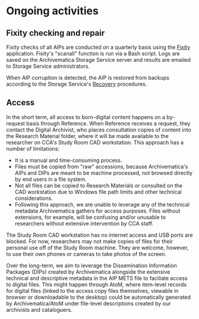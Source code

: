 # Ongoing activities

<a name="fixity"></a>  
## Fixity checking and repair  

Fixity checks of all AIPs are conducted on a quarterly basis using the [Fixity](https://github.com/artefactual/fixity) application. Fixity's "scanall" function is run via a Bash script. Logs are saved on the Archivematica Storage Service server and results are emailed to Storage Service administrators.    

When AIP corruption is detected, the AIP is restored from backups according to the Storage Service's [Recovery](https://www.archivematica.org/en/docs/storage-service-0.7/recovery/#recovery) procedures.  

<a name="access"></a>  
## Access  

In the short term, all access to born-digital content happens on a by-request basis through Reference. When Reference receives a request, they contact the Digital Archivist, who places consultation copies of content into the Research Material folder, where it will be made available to the researcher on CCA's Study Room CAD workstation.  This approach has a number of limitations:  

* It is a manual and time-consuming process.  
* Files must be copied from "raw" accessions, because Archivematica's AIPs and DIPs are meant to be machine processed, not browsed directly by end users in a file system.  
* Not all files can be copied to Research Materials or consulted on the CAD workstation due to Windows file path limits and other technical considerations.  
* Following this approach, we are unable to leverage any of the technical metadata Archivematica gathers for access purposes. Files without extensions, for example, will be confusing and/or unusable to researchers without extensive intervention by CCA staff.  

The Study Room CAD workstation has no internet access and USB ports are blocked. For now, researchers may not make copies of files for their personal use off of the Study Room machine. They are welcome, however, to use their own phones or cameras to take photos of the screen.  

Over the long-term, we aim to leverage the Dissemination Information Packages (DIPs) created by Archivematica alongside the extensive technical and descriptive metadata in the AIP METS file to faciliate access to digital files. This might happen through AtoM, where item-level records for digital files (linked to the access copy files themselves, viewable in browser or downloadable to the desktop) could be automatically generated by Archivematica/AtoM under file-level descriptions created by our archivists and cataloguers.  
